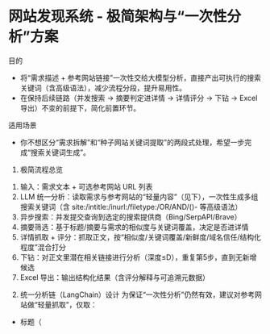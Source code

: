 # 网站发现系统 - 极简架构与“一次性分析”方案

目的
- 将“需求描述 + 参考网站链接”一次性交给大模型分析，直接产出可执行的搜索关键词（含高级语法），减少流程分段，提升易用性。
- 在保持后续链路（并发搜索 → 摘要判定进详情 → 详情评分 → 下钻 → Excel导出）不变的前提下，简化前置环节。

适用场景
- 你不想区分“需求拆解”和“种子网站关键词提取”的两段式处理，希望一步完成“搜索关键词生成”。

1) 极简流程总览
1. 输入：需求文本 + 可选参考网站 URL 列表
2. LLM 统一分析：读取需求与参考网站的“轻量内容”（见下），一次性生成多组搜索关键词（含 site:/intitle:/inurl:/filetype:/OR/AND/()- 等高级语法）
3. 异步搜索：并发提交查询到选定的搜索提供商（Bing/SerpAPI/Brave）
4. 摘要筛选：基于标题/摘要与需求的相似度与关键词覆盖，决定是否进详情
5. 详情抓取 + 评分：抓取正文，按“相似度/关键词覆盖/新鲜度/域名信任/结构化程度”混合打分
6. 下钻：对正文里潜在相关链接进行分析（深度≤D），重复第5步，直到无新增候选
7. Excel 导出：输出结构化结果（含评分解释与可追溯元数据）

2) 统一分析链（LangChain）设计
为保证“一次性分析”仍然有效，建议对参考网站做“轻量抓取”，仅取：
- 标题（<title>）
- 首屏正文摘要（例如前 1-2KB 纯文本，去脚本与样式）
- 页面语言与域名
这样既能给 LLM 足够上下文，又避免高成本。

输入
- demand_text: string（必填）
- seed_urls: string[]（可选）
- seed_url_summaries: { url, title, domain, lang, snippet }[]（系统自动生成，给到 LLM）
- config: { max_queries, allowed_operators, language_priority }

输出（建议 JSON Lines 或结构化列表）
- queries: [{ query: string, reason: string, intent_tag: string, operators_used: string[] }]
- coverage_tags: string[]（例如："入门教程"、"最佳实践"、"API认证"、"实战案例"）

提示词模板（示意）
- 目标：根据“需求描述 + 若干参考网页的标题与摘要”，产出覆盖广度与深度的搜索查询集合。
- 约束：
  - 每条查询尽量包含高级语法（site:, intitle:, inurl:, filetype:, OR/AND/()/-）
  - 生成多样化查询（入门/教程/最佳实践/比较/评测/PDF/官方文档/社区/案例）
  - 对参考域名生成若干定向查询（如 site:example.com intitle:docs “keyword”）
  - 语言优先级：{language_priority}
  - 数量上限：{max_queries}
- 输出：JSON 数组，每项含 {query, reason, intent_tag, operators_used}

3) 配置映射（沿用你现有的配置指南）
- 搜索与 LLM/Embedding 提供商：保持与《website_discovery_config_guide.md》一致，通过 config.yaml 切换。
- 新增/重点参数：
  - logic.max_queries：一次性生成的查询上限（如 60）
  - logic.allowed_operators：允许的高级语法列表（如 ["site","intitle","inurl","filetype","AND","OR","-"]）
  - logic.language_priority：优先语言（zh/en）
- 并发、阈值、评分权重、Excel 字段：与原指南一致，无需修改。

4) 运行与行为（示意）
- 在实际实现中，统一分析链处理逻辑为：
  1) 对 seed_urls 执行轻量抓取（仅标题+首屏摘要），失败不阻塞主流程
  2) 将 demand_text + seed_url_summaries 一并输入到一个 LangChain Chain 中
  3) Chain 输出去重后的查询集（含高级语法与多样性标签）
  4) 对 queries 并发搜索，进入后续筛选/评分/下钻/导出

PowerShell 运行示例（伪命令，仅示范 CLI 形态）：
  python .\main.py --config .\config.yaml --input "你的需求" --seeds "https://example.com,https://another.com" --max-queries 60

5) 质量与成本注意事项
- 大模型上下文长度：将 seed_url_summaries 控制在简短摘要，避免超长 prompt 导致费用与时延上升
- 多样性控制：在提示词中明确覆盖“入门/教程/最佳实践/案例/官方文档/社区/PDF”等意图标签
- 费用控制：
  - 限制 max_queries（建议 40~80）
  - 优先摘要筛选，减少详情抓取比例
  - 对强 JS 站点才启用渲染；渲染比例≤20%

6) 失败与降级策略（与原指南一致）
- 搜索/抓取失败：指数退避+域名节流，最大重试 3 次
- 429/403：降速与临时黑名单
- 超时：优先静态抓取，必要时再渲染

7) Excel 字段与审计（与原指南一致）
- Excel 字段建议：url,title,snippet,source_query,sim,kw,fresh,domain,structure,score,decision,explanation,http_status,depth,parent,domain_name,lang,render,content_len,hash
- 审计日志保留：任务参数、查询集合、外部调用摘要、评分解释与来源链路

8) 何时需要回到两段式？
- 若某些场景下“一次性分析”覆盖不足（如大量行业术语、跨域多主题），可切换为两段式：
  - 先生成“通用查询集”，再对种子站点执行定向扩充（但可通过两个 Chain 串联而非大量自定义代码）

9) 与现有《配置指南》的关系
- 本文只更改“关键词生成”的策略为“一次性分析”链，其他配置（多搜索提供商、OpenAI/Azure/Ollama 切换、并发与阈值、Excel 字段等）全部沿用现有指南。
- 你只需在实现时将 Chain 切换为“UnifiedQueryGenChain”（名称可自定义）。

10) 下一步建议
- 若你需要，我可以：
  - 在当前目录初始化最小可运行的 MVP（含 UnifiedQueryGenChain）
  - 产出 config.yaml 与 .env.example 模板
  - 提供关键 Prompt 与 Chain 伪代码/函数签名